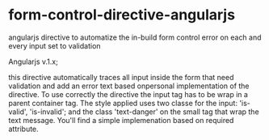 # form-control-directive-angularjs
angularjs directive to automatize the in-build form control error on each and every input set to validation

Angularjs v.1.x;

this directive automatically traces all input inside the form that need validation and add an error text based onpersonal implementation of the directive.
To use correctly the directive the input tag has to be wrap in a parent container tag.
The style applied uses two classe for the input: 'is-valid', 'is-invalid';
and the class 'text-danger' on the small tag that wrap the text message.
You'll find a simple implemenation based on required attribute.

